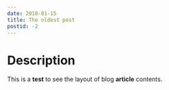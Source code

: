 ```yaml
---
date: 2018-01-15
title: The oldest post
postid: -2
---
```


# Description

This is a **test** to see the layout of blog __article__ contents.
